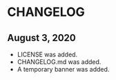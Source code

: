 # CHANGELOG

## August 3, 2020
- LICENSE was added.
- CHANGELOG.md was added.
- A temporary banner was added.
